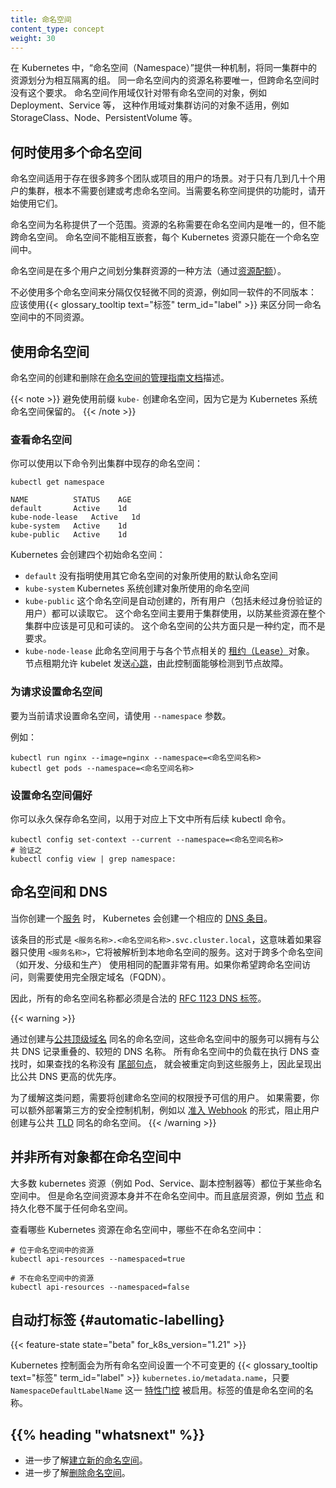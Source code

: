 ```yaml
---
title: 命名空间
content_type: concept
weight: 30
---
```

<!--
reviewers:
- derekwaynecarr
- mikedanese
- thockin
title: Namespaces
content_type: concept
weight: 30
-->

<!-- overview -->

<!--
In Kubernetes, _namespaces_ provides a mechanism for isolating groups of resources within a single cluster. Names of resources need to be unique within a namespace, but not across namespaces. Namespace-based scoping is applicable only for namespaced objects _(e.g. Deployments, Services, etc)_ and not for cluster-wide objects _(e.g. StorageClass, Nodes, PersistentVolumes, etc)_.
-->
在 Kubernetes 中，“命名空间（Namespace）”提供一种机制，将同一集群中的资源划分为相互隔离的组。
同一命名空间内的资源名称要唯一，但跨命名空间时没有这个要求。
命名空间作用域仅针对带有命名空间的对象，例如 Deployment、Service 等，
这种作用域对集群访问的对象不适用，例如 StorageClass、Node、PersistentVolume 等。

<!-- body -->

<!--
## When to Use Multiple Namespaces
-->
## 何时使用多个命名空间

<!--
Namespaces are intended for use in environments with many users spread across multiple
teams, or projects.  For clusters with a few to tens of users, you should not
need to create or think about namespaces at all.  Start using namespaces when you
need the features they provide.
-->
命名空间适用于存在很多跨多个团队或项目的用户的场景。对于只有几到几十个用户的集群，根本不需要创建或考虑命名空间。当需要名称空间提供的功能时，请开始使用它们。

<!--
Namespaces provide a scope for names.  Names of resources need to be unique within a namespace,
but not across namespaces. Namespaces can not be nested inside one another and each Kubernetes
resource can only be in one namespace.
-->
命名空间为名称提供了一个范围。资源的名称需要在命名空间内是唯一的，但不能跨命名空间。
命名空间不能相互嵌套，每个 Kubernetes 资源只能在一个命名空间中。

<!--
Namespaces are a way to divide cluster resources between multiple users (via [resource quota](/docs/concepts/policy/resource-quotas/)).
-->
命名空间是在多个用户之间划分集群资源的一种方法（通过[资源配额](/zh/docs/concepts/policy/resource-quotas/)）。

<!--
It is not necessary to use multiple namespaces to separate slightly different
resources, such as different versions of the same software: use
{{< glossary_tooltip text="labels" term_id="label" >}} to distinguish
resources within the same namespace.
-->
不必使用多个命名空间来分隔仅仅轻微不同的资源，例如同一软件的不同版本：
应该使用{{< glossary_tooltip text="标签" term_id="label" >}}
来区分同一命名空间中的不同资源。

<!--
## Working with Namespaces

Creation and deletion of namespaces are described in the [Admin Guide documentation
for namespaces](/docs/tasks/administer-cluster/namespaces/).
-->
## 使用命名空间

命名空间的创建和删除在[命名空间的管理指南文档](/zh/docs/tasks/administer-cluster/namespaces/)描述。

<!--
Avoid creating namespaces with the prefix `kube-`, since it is reserved for Kubernetes system namespaces.
-->
{{< note >}}
避免使用前缀 `kube-` 创建命名空间，因为它是为 Kubernetes 系统命名空间保留的。
{{< /note >}}

<!--
### Viewing namespaces

You can list the current namespaces in a cluster using:
-->
### 查看命名空间

你可以使用以下命令列出集群中现存的命名空间：

```shell
kubectl get namespace
```
```
NAME          STATUS    AGE
default       Active    1d
kube-node-lease   Active   1d
kube-system   Active    1d
kube-public   Active    1d
```

<!--
Kubernetes starts with four initial namespaces:

   * `default` The default namespace for objects with no other namespace
   * `kube-system` The namespace for objects created by the Kubernetes system
   * `kube-public` This namespace is created automatically and is readable by all users (including those not authenticated). This namespace is mostly reserved for cluster usage, in case that some resources should be visible and readable publicly throughout the whole cluster. The public aspect of this namespace is only a convention, not a requirement.
   * `kube-node-lease` This namespace holds [Lease](/docs/reference/kubernetes-api/cluster-resources/lease-v1/)
      objects associated with each node. Node leases allow the kubelet to send
      [heartbeats](/docs/concepts/architecture/nodes/#heartbeats) so that the control plane
      can detect node failure.
-->
Kubernetes 会创建四个初始命名空间：

   * `default` 没有指明使用其它命名空间的对象所使用的默认命名空间
   * `kube-system` Kubernetes 系统创建对象所使用的命名空间
   * `kube-public` 这个命名空间是自动创建的，所有用户（包括未经过身份验证的用户）都可以读取它。
      这个命名空间主要用于集群使用，以防某些资源在整个集群中应该是可见和可读的。
      这个命名空间的公共方面只是一种约定，而不是要求。
   * `kube-node-lease` 此命名空间用于与各个节点相关的
     [租约（Lease）](/docs/reference/kubernetes-api/cluster-resources/lease-v1/)对象。
      节点租期允许 kubelet 发送[心跳](/zh/docs/concepts/architecture/nodes/#heartbeats)，由此控制面能够检测到节点故障。

<!--
### Setting the namespace for a request

To set the namespace for a current request, use the `-namespace` flag.

For example:
-->
### 为请求设置命名空间

要为当前请求设置命名空间，请使用 `--namespace` 参数。

例如：

```shell
kubectl run nginx --image=nginx --namespace=<命名空间名称>
kubectl get pods --namespace=<命名空间名称>
```

<!--
### Setting the namespace preference

You can permanently save the namespace for all subsequent kubectl commands in that
context.
-->
### 设置命名空间偏好

你可以永久保存命名空间，以用于对应上下文中所有后续 kubectl 命令。

```shell
kubectl config set-context --current --namespace=<命名空间名称>
# 验证之
kubectl config view | grep namespace:
```

<!--
## Namespaces and DNS

When you create a [Service](/docs/user-guide/services), it creates a corresponding [DNS entry](/docs/concepts/services-networking/dns-pod-service/).
-->
## 命名空间和 DNS

当你创建一个[服务](/zh/docs/concepts/services-networking/service/) 时，
Kubernetes 会创建一个相应的 [DNS 条目](/zh/docs/concepts/services-networking/dns-pod-service/)。

<!--
This entry is of the form `<service-name>.<namespace-name>.svc.cluster.local`, which means
that if a container only uses `<service-name>`, it will resolve to the service which
is local to a namespace.  This is useful for using the same configuration across
multiple namespaces such as Development, Staging and Production.  If you want to reach
across namespaces, you need to use the fully qualified domain name (FQDN).
-->
该条目的形式是 `<服务名称>.<命名空间名称>.svc.cluster.local`，这意味着如果容器只使用
`<服务名称>`，它将被解析到本地命名空间的服务。这对于跨多个命名空间（如开发、分级和生产）
使用相同的配置非常有用。如果你希望跨命名空间访问，则需要使用完全限定域名（FQDN）。

<!--
As a result, all namespace names must be valid
[RFC 1123 DNS labels](/docs/concepts/overview/working-with-objects/names/#dns-label-names).
-->
因此，所有的命名空间名称都必须是合法的
[RFC 1123 DNS 标签](/zh/docs/concepts/overview/working-with-objects/names/#dns-label-names)。

{{< warning >}}
<!--
By creating namespaces with the same name as [public top-level
domains](https://data.iana.org/TLD/tlds-alpha-by-domain.txt), Services in these
namespaces can have short DNS names that overlap with public DNS records.
Workloads from any namespace performing a DNS lookup without a [trailing dot](https://datatracker.ietf.org/doc/html/rfc1034#page-8) will
be redirected to those services, taking precedence over public DNS.
-->
通过创建与[公共顶级域名](https://data.iana.org/TLD/tlds-alpha-by-domain.txt)
同名的命名空间，这些命名空间中的服务可以拥有与公共 DNS 记录重叠的、较短的 DNS 名称。
所有命名空间中的负载在执行 DNS 查找时，如果查找的名称没有
[尾部句点](https://datatracker.ietf.org/doc/html/rfc1034#page-8)，
就会被重定向到这些服务上，因此呈现出比公共 DNS 更高的优先序。

<!--
To mitigate this, limit privileges for creating namespaces to trusted users. If
required, you could additionally configure third-party security controls, such
as [admission
webhooks](/docs/reference/access-authn-authz/extensible-admission-controllers/),
to block creating any namespace with the name of [public
TLDs](https://data.iana.org/TLD/tlds-alpha-by-domain.txt).
-->
为了缓解这类问题，需要将创建命名空间的权限授予可信的用户。
如果需要，你可以额外部署第三方的安全控制机制，例如以
[准入 Webhook](/zh/docs/reference/access-authn-authz/extensible-admission-controllers/)
的形式，阻止用户创建与公共 [TLD](https://data.iana.org/TLD/tlds-alpha-by-domain.txt)
同名的命名空间。
{{< /warning >}}

<!--
## Not All Objects are in a Namespace
-->
## 并非所有对象都在命名空间中

<!--
Most Kubernetes resources (e.g. pods, services, replication controllers, and others) are
in some namespaces.  However namespace resources are not themselves in a namespace.
And low-level resources, such as [nodes](/docs/concepts/architecture/nodes/) and
persistentVolumes, are not in any namespace.
-->
大多数 kubernetes 资源（例如 Pod、Service、副本控制器等）都位于某些命名空间中。
但是命名空间资源本身并不在命名空间中。而且底层资源，例如
[节点](/zh/docs/concepts/architecture/nodes/) 和持久化卷不属于任何命名空间。

<!--
To see which Kubernetes resources are and aren't in a namespace:
-->
查看哪些 Kubernetes 资源在命名空间中，哪些不在命名空间中：

```shell
# 位于命名空间中的资源
kubectl api-resources --namespaced=true

# 不在命名空间中的资源
kubectl api-resources --namespaced=false
```

<!--
## Automatic labelling
-->
## 自动打标签   {#automatic-labelling}

{{< feature-state state="beta" for_k8s_version="1.21" >}}

<!--
The Kubernetes control plane sets an immutable {{< glossary_tooltip text="label" term_id="label" >}}
`kubernetes.io/metadata.name` on all namespaces, provided that the `NamespaceDefaultLabelName`
[feature gate](/docs/reference/command-line-tools-reference/feature-gates/) is enabled.
The value of the label is the namespace name.
-->
Kubernetes 控制面会为所有命名空间设置一个不可变更的
{{< glossary_tooltip text="标签" term_id="label" >}}
`kubernetes.io/metadata.name`，只要 `NamespaceDefaultLabelName` 这一
[特性门控](/zh/docs/reference/command-line-tools-reference/feature-gates/)
被启用。标签的值是命名空间的名称。

## {{% heading "whatsnext" %}}

<!--
* Learn more about [creating a new namespace](/docs/tasks/administer-cluster/namespaces/#creating-a-new-namespace).
* Learn more about [deleting a namespace](/docs/tasks/administer-cluster/namespaces/#deleting-a-namespace).
-->
* 进一步了解[建立新的命名空间](/zh/docs/tasks/administer-cluster/namespaces/#creating-a-new-namespace)。
* 进一步了解[删除命名空间](/zh/docs/tasks/administer-cluster/namespaces/#deleting-a-namespace)。
